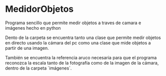 # MedidorObjetos
Programa sencillo que permite medir objetos a traves de camara e imágenes hecho en python

Dento de la carpeta se encuentra tanto una clase que permite medir objetos en directo usando la cámara del pc como una clase que mide objetos a partir de una imagen.

También se encuentra la referencia aruco necesaria para que el programa reconozca la escala tanto de la fotografía como de la imagen de la cámara, dentro de la carpeta `imágenes´.
